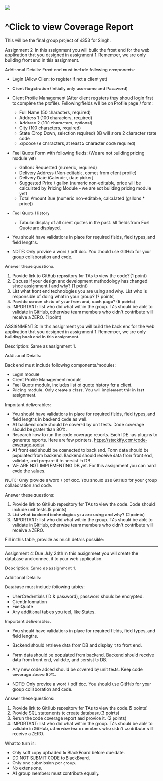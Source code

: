 <a href="https://codecov.io/gh/NicholasHaoHoang/4353Group2" > 
 <img src="https://codecov.io/gh/NicholasHaoHoang/4353Group2/branch/main/graph/badge.svg?token=5EF2Y2MROP"/> 
</a>
<h1>
^Click to view Coverage Report
</h1>

This will be the final group project of 4353 for Singh.

Assignment 2:
In this assignment you will build the front end for the web application that you designed in assignment 1. 
Remember, we are only building front end in this assignment.

Additional Details:
Front end must include following components:
- Login (Allow Client to register if not a client yet)
- Client Registration (Initially only username and Password)
- Client Profile Management (After client registers they should login first to complete the profile). Following fields will be on Profile page / form:
	- Full Name (50 characters, required)
	- Address 1 (100 characters, required)
	- Address 2 (100 characters, optional)
	- City (100 characters, required)
	- State (Drop Down, selection required) DB will store 2 character state code
	- Zipcode (9 characters, at least 5 character code required)
	
- Fuel Quote Form with following fields: (We are not building pricing module yet)
	- Gallons Requested (numeric, required)
	- Delivery Address (Non-editable, comes from client profile)
	- Delivery Date (Calender, date picker)
	- Suggested Price / gallon (numeric non-editable, price will be calculated by Pricing Module - we are not building pricing module yet)
	- Total Amount Due (numeric non-editable, calculated (gallons * price))
	
- Fuel Quote History
	- Tabular display of all client quotes in the past. All fields from Fuel Quote are displayed.

- You should have validations in place for required fields, field types, and field lengths. 

- NOTE: Only provide a word / pdf doc. You should use GitHub for your group collaboration and code.

Answer these questions:
1. Provide link to GitHub repository for TAs to view the code? (1 point)
2. Discuss if your design and development methodology has changed since assignment 1 and why? (1 point)
3. List what front end technologies you are using and why. List who is responsible of doing what in your group? (2 points)
4. Provide screen shots of your front end, each page? (5 points)
5. IMPORTANT: list who did what within the group. TAs should be able to validate in GitHub, otherwise team members who didn't contribute will receive a ZERO. (1 point)

ASSIGNMENT 3:
In this assignment you will build the back end for the web application that you designed in assignment 1. 
Remember, we are only building back end in this assignment.


Description: 
Same as assignment 1.

Additional Details:

Back end must include following components/modules:



- Login module
- Client Profile Management module
- Fuel Quote module, includes list of quote history for a client.
- Pricing module. Only create a class. You will implement this in last assignment.

Important deliverables:
- You should have validations in place for required fields, field types, and field lengths in backend code as well. 
- All backend code should be covered by unit tests. Code coverage should be grater than 80%. 
- Research how to run the code coverage reports. Each IDE has plugins to generate reports. Here are few pointers. https://stackify.com/code-coverage-tools/
- All front end should be connected to back end. Form data should be populated from backend. Backend should receive data from front end, validate, and prepare it to persist to DB.
- WE ARE NOT IMPLEMENTING DB yet. For this assignment you can hard code the values.

NOTE: Only provide a word / pdf doc. You should use GitHub for your group collaboration and code.

Answer these questions:
1. Provide link to GitHub repository for TAs to view the code. Code should include unit tests.(5 points)
2. List what backend technologies you are using and why? (2 points)
3. IMPORTANT: list who did what within the group. TAs should be able to validate in GitHub, otherwise team members who didn't contribute will receive a ZERO.
 
Fill in this table, provide as much details possible:

-----------------------------------------------------------------------------------------------------------------------------------------------------------------------
Assignment 4:
Due July 24th
In this assignment you will create the database and connect it to your web application.

Description: 
Same as assignment 1.

Additional Details:




Database must include following tables:
- UserCredentials (ID & password), password should be encrypted.
- ClientInformation
- FuelQuote
- Any additional tables you feel, like States.

Important deliverables:
- You should have validations in place for required fields, field types, and field lengths. 
- Backend should retrieve data from DB and display it to front end.
- Form data should be populated from backend. Backend should receive data from front end, validate, and persist to DB.
- Any new code added should be covered by unit tests. Keep code coverage above 80%.

- NOTE: Only provide a word / pdf doc. You should use GitHub for your group collaboration and code.

Answer these questions:
1. Provide link to GitHub repository for TAs to view the code.(5 points)
2. Provide SQL statements to create database.(3 points)
3. Rerun the code coverage report and provide it. (2 points)
4. IMPORTANT: list who did what within the group. TAs should be able to validate in GitHub, otherwise team members who didn't contribute will receive a ZERO.

What to turn in: 
- Only soft copy uploaded to BlackBoard before due date. 
- DO NOT SUBMIT CODE to BlackBoard. 
- Only one submission per group.
- No extensions.
- All group members must contribute equally.

